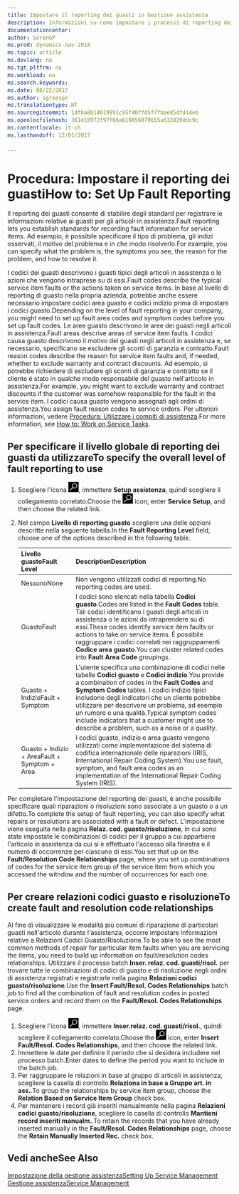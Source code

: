 ```yaml
---
title: Impostare il reporting dei guasti in Gestione assistenza
description: Informazioni su come impostare i processi di reporting dei guasti.
documentationcenter: 
author: SorenGP
ms.prod: dynamics-nav-2018
ms.topic: article
ms.devlang: na
ms.tgt_pltfrm: na
ms.workload: na
ms.search.keywords: 
ms.date: 08/22/2017
ms.author: sgroespe
ms.translationtype: HT
ms.sourcegitcommit: 1dfba8b14019991c95f40ffd5f7fbaed5df414eb
ms.openlocfilehash: 361e18972f97f66a619856879655a632829ddc9c
ms.contentlocale: it-ch
ms.lasthandoff: 12/01/2017

---
```


# <a name="how-to-set-up-fault-reporting"></a><span data-ttu-id="154c4-103">Procedura: Impostare il reporting dei guasti</span><span class="sxs-lookup"><span data-stu-id="154c4-103">How to: Set Up Fault Reporting</span></span>
<span data-ttu-id="154c4-104">Il reporting dei guasti consente di stabilire degli standard per registrare le informazioni relative ai guasti per gli articoli in assistenza.</span><span class="sxs-lookup"><span data-stu-id="154c4-104">Fault reporting lets you establish standards for recording fault information for service items.</span></span> <span data-ttu-id="154c4-105">Ad esempio, è possibile specificare il tipo di problema, gli indizi osservati, il motivo del problema e in che modo risolverlo.</span><span class="sxs-lookup"><span data-stu-id="154c4-105">For example, you can specify what the problem is, the symptoms you see, the reason for the problem, and how to resolve it.</span></span>  

<span data-ttu-id="154c4-106">I codici dei guasti descrivono i guasti tipici degli articoli in assistenza o le azioni che vengono intraprese su di essi.</span><span class="sxs-lookup"><span data-stu-id="154c4-106">Fault codes describe the typical service item faults or the actions taken on service items.</span></span> <span data-ttu-id="154c4-107">In base al livello di reporting di guasto nella propria azienda, potrebbe anche essere necessario impostare codici area guasto e codici indizio prima di impostare i codici guasto.</span><span class="sxs-lookup"><span data-stu-id="154c4-107">Depending on the level of fault reporting in your company, you might need to set up fault area codes and symptom codes before you set up fault codes.</span></span> <span data-ttu-id="154c4-108">Le aree guasto descrivono le aree dei guasti negli articoli in assistenza.</span><span class="sxs-lookup"><span data-stu-id="154c4-108">Fault areas descrive areas of service item faults.</span></span> <span data-ttu-id="154c4-109">I codici causa guasto descrivono il motivo dei guasti negli articoli in assistenza e, se necessario, specificano se escludere gli sconti di garanzia e contratto.</span><span class="sxs-lookup"><span data-stu-id="154c4-109">Fault reason codes describe the reason for service item faults and, if needed, whether to exclude warranty and contract discounts.</span></span> <span data-ttu-id="154c4-110">Ad esempio, si potrebbe richiedere di escludere gli sconti di garanzia e contratto se il cliente è stato in qualche modo responsabile del guasto nell'articolo in assistenza.</span><span class="sxs-lookup"><span data-stu-id="154c4-110">For example, you might want to exclude warranty and contract discounts if the customer was somehow responsible for the fault in the service item.</span></span> <span data-ttu-id="154c4-111">I codici causa guasto vengono assegnati agli ordini di assistenza.</span><span class="sxs-lookup"><span data-stu-id="154c4-111">You assign fault reason codes to service orders.</span></span> <span data-ttu-id="154c4-112">Per ulteriori informazioni, vedere [Procedura: Utilizzare i compiti di assistenza](service-how-to-work-on-service-tasks.md).</span><span class="sxs-lookup"><span data-stu-id="154c4-112">For more information, see [How to: Work on Service Tasks](service-how-to-work-on-service-tasks.md).</span></span>  

## <a name="to-specify-the-overall-level-of-fault-reporting-to-use"></a><span data-ttu-id="154c4-113">Per specificare il livello globale di reporting dei guasti da utilizzare</span><span class="sxs-lookup"><span data-stu-id="154c4-113">To specify the overall level of fault reporting to use</span></span>
1. <span data-ttu-id="154c4-114">Scegliere l'icona ![Cerca pagina o report](media/ui-search/search_small.png "icona Cerca pagina o report"), immettere **Setup assistenza**, quindi scegliere il collegamento correlato.</span><span class="sxs-lookup"><span data-stu-id="154c4-114">Choose the ![Search for Page or Report](media/ui-search/search_small.png "Search for Page or Report icon") icon, enter **Service Setup**, and then choose the related link.</span></span> 
2. <span data-ttu-id="154c4-115">Nel campo **Livello di reporting guasto** scegliere una delle opzioni descritte nella seguente tabella.</span><span class="sxs-lookup"><span data-stu-id="154c4-115">In the **Fault Reporting Level** field, choose one of the options described in the following table.</span></span>  
  
    |<span data-ttu-id="154c4-116">**Livello guasto**</span><span class="sxs-lookup"><span data-stu-id="154c4-116">**Fault Level**</span></span>|<span data-ttu-id="154c4-117">**Description**</span><span class="sxs-lookup"><span data-stu-id="154c4-117">**Description**</span></span>|  
    |------------|-------------|  
    |<span data-ttu-id="154c4-118">Nessuno</span><span class="sxs-lookup"><span data-stu-id="154c4-118">None</span></span> | <span data-ttu-id="154c4-119">Non vengono utilizzati codici di reporting.</span><span class="sxs-lookup"><span data-stu-id="154c4-119">No reporting codes are used.</span></span>|  
    |<span data-ttu-id="154c4-120">Guasto</span><span class="sxs-lookup"><span data-stu-id="154c4-120">Fault</span></span> | <span data-ttu-id="154c4-121">I codici sono elencati nella tabella **Codici guasto**.</span><span class="sxs-lookup"><span data-stu-id="154c4-121">Codes are listed in the **Fault Codes** table.</span></span> <span data-ttu-id="154c4-122">Tali codici identificano i guasti degli articoli in assistenza o le azioni da intraprendere su di essi.</span><span class="sxs-lookup"><span data-stu-id="154c4-122">These codes identify service item faults or actions to take on service items.</span></span> <span data-ttu-id="154c4-123">È possibile raggruppare i codici correlati nei raggruppamenti **Codice area guasto**.</span><span class="sxs-lookup"><span data-stu-id="154c4-123">You can cluster related codes into **Fault Area Code** groupings.</span></span>|  
    |<span data-ttu-id="154c4-124">Guasto + Indizio</span><span class="sxs-lookup"><span data-stu-id="154c4-124">Fault + Symptom</span></span> | <span data-ttu-id="154c4-125">L'utente specifica una combinazione di codici nelle tabelle **Codici guasto** e **Codici indizio**.</span><span class="sxs-lookup"><span data-stu-id="154c4-125">You provide a combination of codes in the **Fault Codes** and **Symptom Codes** tables.</span></span> <span data-ttu-id="154c4-126">I codici indizio tipici includono degli indicatori che un cliente potrebbe utilizzare per descrivere un problema, ad esempio un rumore o una qualità.</span><span class="sxs-lookup"><span data-stu-id="154c4-126">Typical symptom codes include indicators that a customer might use to describe a problem, such as a noise or a quality.</span></span>|  
    |<span data-ttu-id="154c4-127">Guasto + Indizio + Area</span><span class="sxs-lookup"><span data-stu-id="154c4-127">Fault + Symptom + Area</span></span> | <span data-ttu-id="154c4-128">I codici guasto, indizio e area guasto vengono utilizzati come implementazione del sistema di codifica internazionale delle riparazioni (IRIS, International Repair Coding System).</span><span class="sxs-lookup"><span data-stu-id="154c4-128">You use fault, symptom, and fault area codes as an implementation of the International Repair Coding System (IRIS).</span></span>|  
  
<span data-ttu-id="154c4-129">Per completare l'impostazione del reporting dei guasti, è anche possibile specificare quali riparazioni o risoluzioni sono associate a un guasto o a un difetto.</span><span class="sxs-lookup"><span data-stu-id="154c4-129">To complete the setup of fault reporting, you can also specify what repairs or resolutions are associated with a fault or defect.</span></span> <span data-ttu-id="154c4-130">L'impostazione viene eseguita nella pagina **Relaz. cod. guasto/risoluzione**, in cui sono state impostate le combinazioni di codici per il gruppo a cui appartiene l'articolo in assistenza da cui si è effettuato l'accesso alla finestra e il numero di occorrenze per ciascuno di essi.</span><span class="sxs-lookup"><span data-stu-id="154c4-130">You set that up on the **Fault/Resolution Code Relationships** page, where you set up combinations of codes for the service item group of the service item from which you accessed the witndow and the number of occurrences for each one.</span></span>

## <a name="to-create-fault-and-resolution-code-relationships"></a><span data-ttu-id="154c4-131">Per creare relazioni codici guasto e risoluzione</span><span class="sxs-lookup"><span data-stu-id="154c4-131">To create fault and resolution code relationships</span></span>
<!--this needs to go in a working with topic-->
<span data-ttu-id="154c4-132">Al fine di visualizzare le modalità più comuni di riparazione di particolari guasti nell'articolo durante l'assistenza, occorre impostare informazioni relative a Relazioni Codici Guasto/Risoluzione.</span><span class="sxs-lookup"><span data-stu-id="154c4-132">To be able to see the most common methods of repair for particular item faults when you are servicing the items, you need to build up information on fault/resolution codes relationships.</span></span> <span data-ttu-id="154c4-133">Utilizzare il processo batch **Inser. relaz. cod. guasti/risol.** per trovare tutte le combinazioni di codici di guasto e di risoluzione negli ordini di assistenza registrati e registrarle nella pagina **Relazioni codici guasto/risoluzione**.</span><span class="sxs-lookup"><span data-stu-id="154c4-133">Use the **Insert Fault/Resol. Codes Relationships** batch job to find all the combination of fault and resolution codes in posted service orders and record them on the **Fault/Resol. Codes Relationships** page.</span></span> 
  
1. <span data-ttu-id="154c4-134">Scegliere l'icona ![Cerca pagina o report](media/ui-search/search_small.png "icona Cerca pagina o report"), immettere **Inser.relaz. cod. guasti/risol.**, quindi scegliere il collegamento correlato.</span><span class="sxs-lookup"><span data-stu-id="154c4-134">Choose the ![Search for Page or Report](media/ui-search/search_small.png "Search for Page or Report icon") icon, enter **Insert Fault/Resol. Codes Relationships**, and then choose the related link.</span></span>  
2. <span data-ttu-id="154c4-135">Immettere le date per definire il periodo che si desidera includere nel processo batch.</span><span class="sxs-lookup"><span data-stu-id="154c4-135">Enter dates to define the period you want to include in the batch job.</span></span>  
3. <span data-ttu-id="154c4-136">Per raggruppare le relazioni in base al gruppo di articoli in assistenza, scegliere la casella di controllo **Relaziona in base a Gruppo art. in ass.**.</span><span class="sxs-lookup"><span data-stu-id="154c4-136">To group the relationships by service item group, choose the **Relation Based on Service Item Group** check box.</span></span>  
4. <span data-ttu-id="154c4-137">Per mantenere i record già inseriti manualmente nella pagina **Relazioni codici guasto/risoluzione**, scegliere la casella di controllo **Mantieni record inseriti manualm.**.</span><span class="sxs-lookup"><span data-stu-id="154c4-137">To retain the records that you have already inserted manually in the **Fault/Resol. Codes Relationships** page, choose the **Retain Manually Inserted Rec.** check box.</span></span>  

## <a name="see-also"></a><span data-ttu-id="154c4-138">Vedi anche</span><span class="sxs-lookup"><span data-stu-id="154c4-138">See Also</span></span>
[<span data-ttu-id="154c4-139">Impostazione della gestione assistenza</span><span class="sxs-lookup"><span data-stu-id="154c4-139">Setting Up Service Management</span></span>](service-setup-service.md)  
[<span data-ttu-id="154c4-140">Gestione assistenza</span><span class="sxs-lookup"><span data-stu-id="154c4-140">Service Management</span></span>](service-service.md)  

